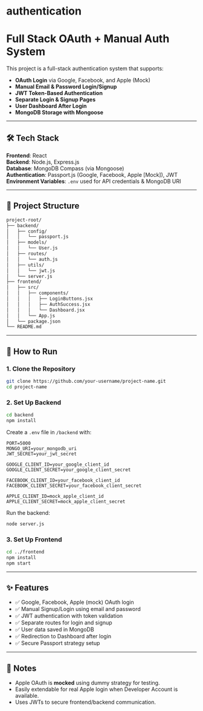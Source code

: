 

# authentication
# Full Stack OAuth + Manual Auth System

This project is a full-stack authentication system that supports:

- **OAuth Login** via Google, Facebook, and Apple (Mock)
- **Manual Email & Password Login/Signup**
- **JWT Token-Based Authentication**
- **Separate Login & Signup Pages**
- **User Dashboard After Login**
- **MongoDB Storage with Mongoose**

---

## 🛠 Tech Stack

**Frontend**: React  
**Backend**: Node.js, Express.js  
**Database**: MongoDB Compass (via Mongoose)  
**Authentication**: Passport.js (Google, Facebook, Apple [Mock]), JWT  
**Environment Variables**: `.env` used for API credentials & MongoDB URI

---

## 📁 Project Structure

```bash
project-root/
├── backend/
│   ├── config/
│   │   └── passport.js
│   ├── models/
│   │   └── User.js
│   ├── routes/
│   │   └── auth.js
│   ├── utils/
│   │   └── jwt.js
│   └── server.js
├── frontend/
│   ├── src/
│   │   ├── components/
│   │   │   ├── LoginButtons.jsx
│   │   │   ├── AuthSuccess.jsx
│   │   │   └── Dashboard.jsx
│   │   └── App.js
│   └── package.json
└── README.md
```

---

## 🚀 How to Run

### 1. Clone the Repository

```bash
git clone https://github.com/your-username/project-name.git
cd project-name
```

### 2. Set Up Backend

```bash
cd backend
npm install
```

Create a `.env` file in `/backend` with:

```env
PORT=5000
MONGO_URI=your_mongodb_uri
JWT_SECRET=your_jwt_secret

GOOGLE_CLIENT_ID=your_google_client_id
GOOGLE_CLIENT_SECRET=your_google_client_secret

FACEBOOK_CLIENT_ID=your_facebook_client_id
FACEBOOK_CLIENT_SECRET=your_facebook_client_secret

APPLE_CLIENT_ID=mock_apple_client_id
APPLE_CLIENT_SECRET=mock_apple_client_secret
```

Run the backend:

```bash
node server.js
```

### 3. Set Up Frontend

```bash
cd ../frontend
npm install
npm start
```

---

## ✨ Features

- ✅ Google, Facebook, Apple (mock) OAuth login
- ✅ Manual Signup/Login using email and password
- ✅ JWT authentication with token validation
- ✅ Separate routes for login and signup
- ✅ User data saved in MongoDB
- ✅ Redirection to Dashboard after login
- ✅ Secure Passport strategy setup

---

## 📌 Notes

- Apple OAuth is **mocked** using dummy strategy for testing.
- Easily extendable for real Apple login when Developer Account is available.
- Uses JWTs to secure frontend/backend communication.


